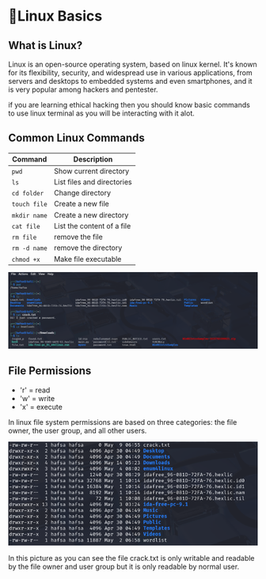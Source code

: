 # 🐧Linux Basics

## What is Linux?

Linux is an open-source operating system, based on linux kernel. It's known for its flexibility, security, and widespread use in various applications, from servers and desktops to embedded systems and even smartphones, and it is very popular among hackers and pentester.

if you are learning ethical hacking then you should know basic commands to use linux terminal as you will be interacting with it alot.

## Common Linux Commands

| Command       | Description                          |
|---------------|--------------------------------------|
| `pwd`         | Show current directory               |
| `ls`          | List files and directories           |
| `cd folder`   | Change directory                     |
| `touch file`  | Create a new file                    |
| `mkdir name`  | Create a new directory               |
| `cat file`    | List the content of a file           |
| `rm file`     | remove the file                      |
| `rm -d name`  | remove the directory                 |
| `chmod +x`    | Make file executable                 |


![Linux Terminal](Images/linux2.PNG)

## File Permissions

- 'r' = read
- 'w' = write
- 'x' = execute

 In linux file system permissions are based on three categories: the file owner, the user group, and all other users.

![file permissions](Images/file_permissions.PNG)

In this picture as you can see the file crack.txt is only writable and readable by the file owner and user group but it is only readable by normal user.





